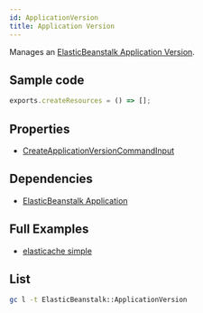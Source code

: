 ```yaml
---
id: ApplicationVersion
title: Application Version
---
```


Manages an [ElasticBeanstalk Application Version](https://console.aws.amazon.com/elasticbeanstalk/home#/).

## Sample code

```js
exports.createResources = () => [];
```

## Properties

- [CreateApplicationVersionCommandInput](https://docs.aws.amazon.com/AWSJavaScriptSDK/v3/latest/clients/client-elastic-beanstalk/interfaces/createapplicationversioncommandinput.html)

## Dependencies

- [ElasticBeanstalk Application](./Application.md)

## Full Examples

- [elasticache simple](https://github.com/grucloud/grucloud/tree/main/examples/aws/ElasticBeanstalk/elasticbeanstalk-simple)

## List

```sh
gc l -t ElasticBeanstalk::ApplicationVersion
```

```txt

```
